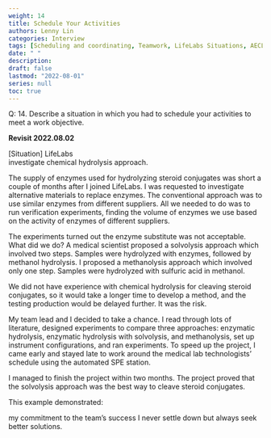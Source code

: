 ```yaml
---
weight: 14
title: Schedule Your Activities
authors: Lenny Lin
categories: Interview
tags: [Scheduling and coordinating, Teamwork, LifeLabs Situations, AECL Situations]
date: " "
description: 
draft: false
lastmod: "2022-08-01"
series: null
toc: true
---
```



Q: 14.  Describe a situation in which you had to schedule your activities to meet a work objective.  


**Revisit 2022.08.02**

[Situation] LifeLabs  
investigate chemical hydrolysis approach.   

The supply of enzymes used for hydrolyzing steroid conjugates was short a couple of months after I joined LifeLabs. I was requested to investigate alternative materials to replace enzymes. The conventional approach was to use similar enzymes from different suppliers. All we needed to do was to run verification experiments, finding the volume of enzymes we use based on the activity of enzymes of different suppliers.

The experiments turned out the enzyme substitute was not acceptable. What did we do? A medical scientist proposed a solvolysis approach which involved two steps. Samples were hydrolyzed with enzymes, followed by methanol hydrolysis. I proposed a methanolysis approach which involved only one step. Samples were hydrolyzed with sulfuric acid in methanol.

We did not have experience with chemical hydrolysis for cleaving steroid conjugates, so it would take a longer time to develop a method, and the testing production would be delayed further. It was the risk.

My team lead and I decided to take a chance. I read through lots of literature, designed experiments to compare three approaches: enzymatic hydrolysis, enzymatic hydrolysis with solvolysis, and methanolysis, set up instrument configurations, and ran experiments. To speed up the project, I came early and stayed late to work around the medical lab technologists’ schedule using the automated SPE station.

I managed to finish the project within two months. The project proved that the solvolysis approach was the best way to cleave steroid conjugates.

This example demonstrated:

my commitment to the team’s success
I never settle down but always seek better solutions.
